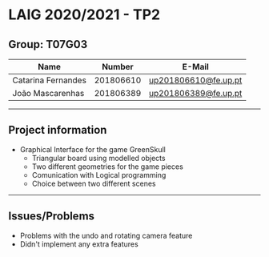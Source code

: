 # LAIG 2020/2021 - TP2

## Group: T07G03

| Name               | Number    | E-Mail               |
| ------------------ | --------- | -------------------- |
| Catarina Fernandes | 201806610 | up201806610@fe.up.pt |
| João Mascarenhas   | 201806389 | up201806389@fe.up.pt |

----
## Project information

- Graphical Interface for the game GreenSkull
  - Triangular board using modelled objects
  - Two different geometries for the game pieces
  - Comunication with Logical programming
  - Choice between two different scenes 


----
## Issues/Problems

- Problems with the undo and rotating camera feature 
- Didn't implement any extra features
